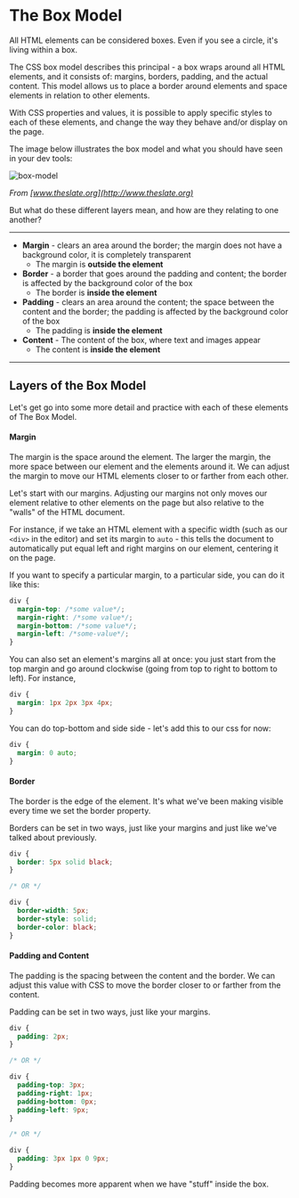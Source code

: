# The Box Model

All HTML elements can be considered boxes. Even if you see a circle, it's living within a box.

The CSS box model describes this principal - a box wraps around all HTML elements, and it consists of: margins, borders, padding, and the actual content.  This model allows us to place a border around elements and space elements in relation to other elements.

With CSS properties and values, it is possible to apply specific styles to each of these elements, and change the way they behave and/or display on the page.

The image below illustrates the box model and what you should have seen in your dev tools:

![box-model](http://s6.postimg.org/gi8r6c341/css_box_model.png)

_From [www.theslate.org](http://www.theslate.org)_

But what do these different layers mean, and how are they relating to one another?

---

* **Margin** - clears an area around the border; the margin does not have a background color, it is completely transparent
  * The margin is **outside the element**
* **Border** - a border that goes around the padding and content; the border is affected by the background color of the box
  * The border is **inside the element**
* **Padding** - clears an area around the content; the space between the content and the border; the padding is affected by the background color of the box
  * The padding is **inside the element**
* **Content** - The content of the box, where text and images appear
  * The content is **inside the element**

---

## Layers of the Box Model

Let's get go into some more detail and practice with each of these elements of The Box Model.

#### Margin

The margin is the space around the element. The larger the margin, the more space between our element and the elements around it. We can adjust the margin to move our HTML elements closer to or farther from each other.

Let's start with our margins. Adjusting our margins not only moves our element relative to other elements on the page but also relative to the "walls" of the HTML document.

For instance, if we take an HTML element with a specific width (such as our `<div>` in the editor) and set its margin to `auto` - this tells the document to automatically put equal left and right margins on our element, centering it on the page.

If you want to specify a particular margin, to a particular side, you can do it like this:

```css
div {
  margin-top: /*some value*/;
  margin-right: /*some value*/;
  margin-bottom: /*some value*/;
  margin-left: /*some-value*/;
}
```

You can also set an element's margins all at once: you just start from the top margin and go around clockwise (going from top to right to bottom to left). For instance,

```css
div {
  margin: 1px 2px 3px 4px;
}
```

You can do top-bottom and side side - let's add this to our css for now:

```css
div {
  margin: 0 auto;
}
```

#### Border

The border is the edge of the element. It's what we've been making visible every time we set the border property.

Borders can be set in two ways, just like your margins and just like we've talked about previously.

```css
div {
  border: 5px solid black;
}

/* OR */

div {
  border-width: 5px;
  border-style: solid;
  border-color: black;
}
```

#### Padding and Content

The padding is the spacing between the content and the border. We can adjust this value with CSS to move the border closer to or farther from the content.

Padding can be set in two ways, just like your margins.

```css
div {
  padding: 2px;
}

/* OR */

div {
  padding-top: 3px;
  padding-right: 1px;
  padding-bottom: 0px;
  padding-left: 9px;
}

/* OR */

div {
  padding: 3px 1px 0 9px;
}
```


Padding becomes more apparent when we have "stuff" inside the box.
